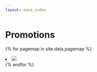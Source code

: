 ```yaml
---
layout: mana_index
---
```

# Promotions
{% for pagemap in site.data.pagemap %}
  <li>
    <a href="{{ site.url }}/{{ pagemap.linkUrl }}">
      <img src="{{ site.url }}/{{ pagemap.imageUrl }}" style="max-width:100%;height: auto;" />
    </a>
  </li>
{% endfor %}